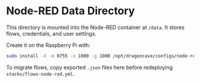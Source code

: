 # Node-RED Data Directory

This directory is mounted into the Node-RED container at `/data`. It stores flows, credentials, and user settings.

Create it on the Raspberry Pi with:

```bash
sudo install -d -m 0755 -o 1000 -g 1000 /opt/dragoncave/configs/node-red
```

To migrate flows, copy exported `.json` files here before redeploying `stacks/flows-node-red.yml`.
